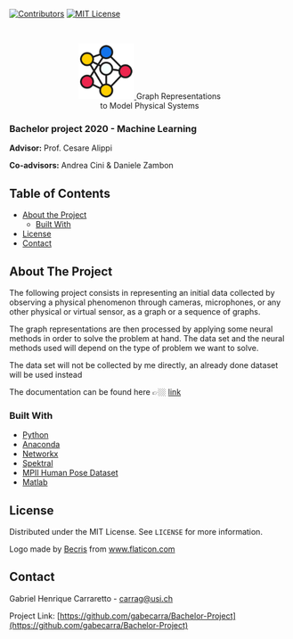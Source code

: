 
[![Contributors][contributors-shield]][contributors-url]
[![MIT License][license-shield]][license-url]
<!--[![LinkedIn][linkedin-shield]][linkedin-url]-->

<!-- PROJECT LOGO -->
<br />
<p align="center">
  <a href="https://github.com/gabecarra/Bachelor-Project">
    <img src="images/logo.png" alt="Logo" width="100" height="100">
  </a>
    <h1z align="center">Graph Representations <br> to Model Physical Systems</h1z>
</p>

### **Bachelor project 2020 - Machine Learning**
**Advisor:** Prof. Cesare Alippi

**Co-advisors:** Andrea Cini & Daniele Zambon

<!-- TABLE OF CONTENTS -->
## Table of Contents

* [About the Project](#about-the-project)
  * [Built With](#built-with)
* [License](#license)
* [Contact](#contact)


<!-- ABOUT THE PROJECT -->
## About The Project

The following project consists in representing an initial data collected by observing a physical phenomenon through cameras, microphones, or any other physical or virtual sensor, as a graph or a sequence of graphs.

The graph representations are then processed by applying some neural methods in order to solve the problem at hand. 
The data set and the neural methods used will depend on the type of problem we want to solve. 

The data set will not be collected by me directly, an already done dataset will be used instead
 
The documentation can be found here 👉🏼 [link](https://github.com/gabecarra/Bachelor-Project/blob/master/docs/utils.md)

### Built With

* [Python](https://www.python.org)
* [Anaconda](https://www.anaconda.com)
* [Networkx](https://networkx.github.io)
* [Spektral](https://spektral.graphneural.network)
* [MPII Human Pose Dataset](http://human-pose.mpi-inf.mpg.de)
* [Matlab](http://www.mathworks.com)



<!-- LICENSE -->
## License

Distributed under the MIT License. See `LICENSE` for more information.

Logo made by [Becris](https://www.flaticon.com/authors/becris) from www.flaticon.com

<!-- CONTACT -->
## Contact

Gabriel Henrique Carraretto - carrag@usi.ch

Project Link: [https://github.com/gabecarra/Bachelor-Project](https://github.com/gabecarra/Bachelor-Project)

[contributors-shield]: https://img.shields.io/badge/contributors-1-brightgreen?style=flat-square
[contributors-url]: https://github.com/gabecarra/Bachelor-Project/graphs/contributors
[license-shield]: https://img.shields.io/badge/license-MIT-blue?style=flat-square
[license-url]: https://github.com/gabecarra/Bachelor-Project/blob/master/LICENSE
[linkedin-shield]: https://img.shields.io/badge/-LinkedIn-black.svg?style=flat-square&logo=linkedin&colorB=555
<!-- [linkedin-url]:  -->
